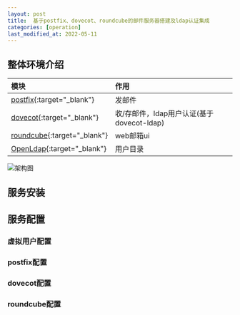 ```yaml
---
layout: post
title:  基于postfix、dovecot、roundcube的邮件服务器搭建及ldap认证集成
categories: [operation]
last_modified_at: 2022-05-11
---
```


## 整体环境介绍

|模块|作用|
|:---|:---|
|[postfix](http://www.postfix.org/){:target="_blank"}|发邮件|
|[dovecot](https://www.dovecot.org/){:target="_blank"}|收/存邮件，ldap用户认证(基于dovecot-ldap)|
|[roundcube](https://roundcube.net/){:target="_blank"}|web邮箱ui|
|[OpenLdap](https://www.openldap.org/){:target="_blank"}|用户目录|

![架构图](https://cdn.jsdelivr.net/gh/PasseRR/passerr.github.io/assets/2022/05-11/architecture.png)

## 服务安装

## 服务配置

### 虚拟用户配置

### postfix配置

### dovecot配置

### roundcube配置
